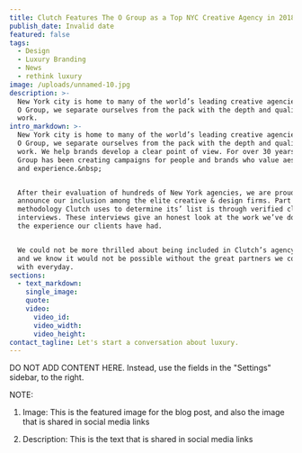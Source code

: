 ```yaml
---
title: Clutch Features The O Group as a Top NYC Creative Agency in 2018
publish_date: Invalid date
featured: false
tags:
  - Design
  - Luxury Branding
  - News
  - rethink luxury
image: /uploads/unnamed-10.jpg
description: >-
  New York city is home to many of the world’s leading creative agencies. At The
  O Group, we separate ourselves from the pack with the depth and quality of our
  work.
intro_markdown: >-
  New York city is home to many of the world’s leading creative agencies. At The
  O Group, we separate ourselves from the pack with the depth and quality of our
  work. We help brands develop a clear point of view. For over 30 years, The O
  Group has been creating campaigns for people and brands who value aesthetic
  and experience.&nbsp;


  After their evaluation of hundreds of New York agencies, we are proud to
  announce our inclusion among the elite creative & design firms. Part of the
  methodology Clutch uses to determine its’ list is through verified client
  interviews. These interviews give an honest look at the work we’ve done and
  the experience our clients have had.


  We could not be more thrilled about being included in Clutch’s agency review,
  and we know it would not be possible without the great partners we collaborate
  with everyday.
sections:
  - text_markdown:
    single_image:
    quote:
    video:
      video_id:
      video_width:
      video_height:
contact_tagline: Let's start a conversation about luxury.
---
```


DO NOT ADD CONTENT HERE. Instead, use the fields in the "Settings" sidebar, to the right.

NOTE:

1. Image: This is the featured image for the blog post, and also the image that is shared in social media links

2. Description: This is the text that is shared in social media links